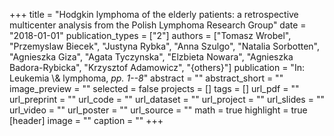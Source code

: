 +++
title = "Hodgkin lymphoma of the elderly patients: a retrospective multicenter analysis from the Polish Lymphoma Research Group"
date = "2018-01-01"
publication_types = ["2"]
authors = ["Tomasz Wrobel", "Przemyslaw Biecek", "Justyna Rybka", "Anna Szulgo", "Natalia Sorbotten", "Agnieszka Giza", "Agata Tyczynska", "Elzbieta Nowara", "Agnieszka Badora-Rybicka", "Krzysztof Adamowicz", "{others}"]
publication = "In: Leukemia \\& lymphoma, _pp. 1--8_"
abstract = ""
abstract_short = ""
image_preview = ""
selected = false
projects = []
tags = []
url_pdf = ""
url_preprint = ""
url_code = ""
url_dataset = ""
url_project = ""
url_slides = ""
url_video = ""
url_poster = ""
url_source = ""
math = true
highlight = true
[header]
image = ""
caption = ""
+++
